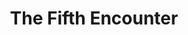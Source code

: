 --- 
title: "The Fifth Encounter"
publishdate: "2019-1-15T16:48:46+02:00"
src: "https://365manga.net/manga/the-fifth-encounter"
image: "https://data.365manga.net/images/thumbnails/32500-the-fifth-encounter.jpg"
description: " After the main character’s brother died and left him alone, he tries to commit suicide but a thief appears and saves him from death. What is going to happen with these two boys in the end?"
---